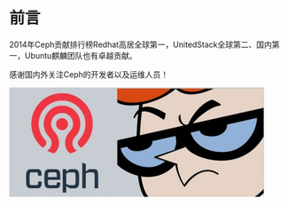 # 前言

2014年Ceph贡献排行榜Redhat高居全球第一，UnitedStack全球第二、国内第一，Ubuntu麒麟团队也有卓越贡献。

感谢国内外关注Ceph的开发者以及运维人员！

![](ceph_company.jpg)